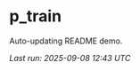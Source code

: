 # p_train

Auto-updating README demo.

<!--START_SECTION:status-->
_Last run: 2025-09-08 12:43 UTC_
<!--END_SECTION:status-->

























































































































































































































































































































































































































































